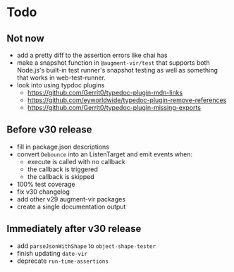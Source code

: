 # Todo

## Not now

-   add a pretty diff to the assertion errors like chai has
-   make a snapshot function in `@augment-vir/test` that supports both Node.js's built-in test runner's snapshot testing as well as something that works in web-test-runner.
-   look into using typdoc plugins
    -   https://github.com/Gerrit0/typedoc-plugin-mdn-links
    -   https://github.com/eyworldwide/typedoc-plugin-remove-references
    -   https://github.com/Gerrit0/typedoc-plugin-missing-exports

## Before v30 release

-   fill in package.json descriptions
-   convert `Debounce` into an ListenTarget and emit events when:
    -   execute is called with no callback
    -   the callback is triggered
    -   the callback is skipped
-   100% test coverage
-   fix v30 changelog
-   add other v29 augment-vir packages
-   create a single documentation output

## Immediately after v30 release

-   add `parseJsonWithShape` to `object-shape-tester`
-   finish updating `date-vir`
-   deprecate `run-time-assertions`
